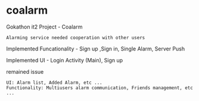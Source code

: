 # coalarm

Gokathon it2 Project - Coalarm

    Alarming service needed cooperation with other users

Implemented Funcationality - Sign up ,Sign in, Single Alarm, Server Push

Implemented UI - Login Activity (Main), Sign up

remained issue

    UI: Alarm list, Added Alarm, etc ...
    Functionality: Multiusers alarm communication, Friends management, etc ...
